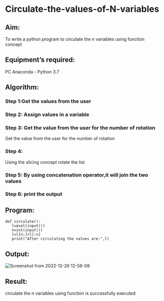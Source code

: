 # Circulate-the-values-of-N-variables
## Aim:
To write a python program to circulate the n variables using function concept
## Equipment’s required:
PC
Anaconda - Python 3.7
## Algorithm: 
### Step 1:Get the values from the user
### Step 2: Assign values in a variable
### Step 3: Get the value from the user for the number of rotation
Get the value from the user for the number of rotation
### Step 4: 
Using the slicing concept rotate the list

### Step 5: By using concatenation operator,it will join the two values
### Step 6: print the output
## Program:
```
def circulate():
   l=eval(input())
   n=int(input())
   l=l[n:]+l[:n]
   print("After circulating the values are:",l)
 ```
  
## Output:
![Screenshot from 2022-12-26 12-58-08](https://user-images.githubusercontent.com/120550359/209518231-7e5f2aac-b04c-4032-92a2-ddd834db13e0.png)

## Result:
circulate the n variables using function is successfully executed
